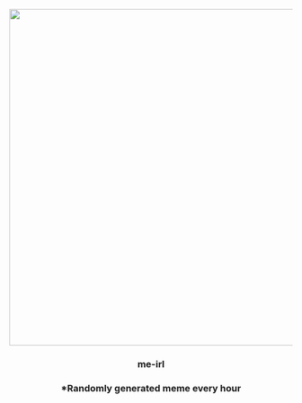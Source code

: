 <p align="center">
        <img src="https://i.redd.it/1s4osiawqep91.jpg" width="600" height="600">
        </p>
        <h3 align="center">me-irl</h3>
        <h3 align="center">*Randomly generated meme every hour</h3>
    